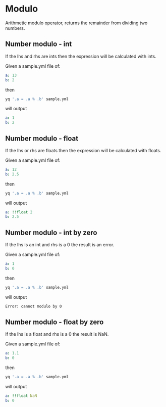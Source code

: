 # Modulo

Arithmetic modulo operator, returns the remainder from dividing two numbers.

## Number modulo - int
If the lhs and rhs are ints then the expression will be calculated with ints.

Given a sample.yml file of:
```yaml
a: 13
b: 2
```
then
```bash
yq '.a = .a % .b' sample.yml
```
will output
```yaml
a: 1
b: 2
```

## Number modulo - float
If the lhs or rhs are floats then the expression will be calculated with floats.

Given a sample.yml file of:
```yaml
a: 12
b: 2.5
```
then
```bash
yq '.a = .a % .b' sample.yml
```
will output
```yaml
a: !!float 2
b: 2.5
```

## Number modulo - int by zero
If the lhs is an int and rhs is a 0 the result is an error.

Given a sample.yml file of:
```yaml
a: 1
b: 0
```
then
```bash
yq '.a = .a % .b' sample.yml
```
will output
```bash
Error: cannot modulo by 0
```

## Number modulo - float by zero
If the lhs is a float and rhs is a 0 the result is NaN.

Given a sample.yml file of:
```yaml
a: 1.1
b: 0
```
then
```bash
yq '.a = .a % .b' sample.yml
```
will output
```yaml
a: !!float NaN
b: 0
```

